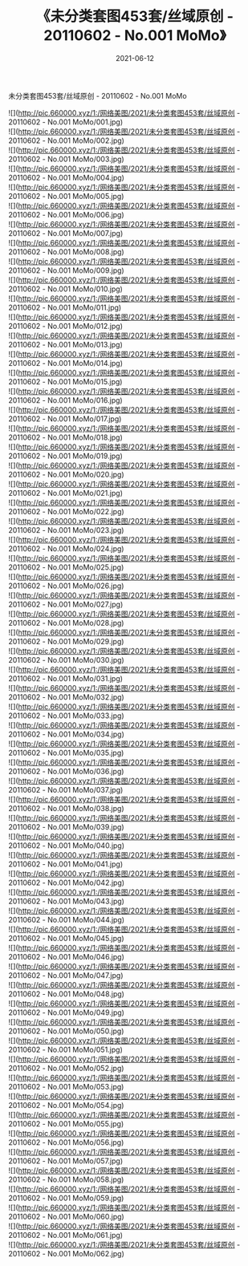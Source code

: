 ﻿---
layout: post
title:  《未分类套图453套/丝域原创 - 20110602 - No.001 MoMo》
date:   2021-06-12
img: http://pic.660000.xyz/1:/网络美图/2021/未分类套图453套/丝域原创 - 20110602 - No.001 MoMo/000.jpg
categories: [美女, 清纯, 唯美]
---

未分类套图453套/丝域原创 - 20110602 - No.001 MoMo

 ![](http://pic.660000.xyz/1:/网络美图/2021/未分类套图453套/丝域原创 - 20110602 - No.001 MoMo/001.jpg) <br>![](http://pic.660000.xyz/1:/网络美图/2021/未分类套图453套/丝域原创 - 20110602 - No.001 MoMo/002.jpg) <br>![](http://pic.660000.xyz/1:/网络美图/2021/未分类套图453套/丝域原创 - 20110602 - No.001 MoMo/003.jpg) <br>![](http://pic.660000.xyz/1:/网络美图/2021/未分类套图453套/丝域原创 - 20110602 - No.001 MoMo/004.jpg) <br>![](http://pic.660000.xyz/1:/网络美图/2021/未分类套图453套/丝域原创 - 20110602 - No.001 MoMo/005.jpg) <br>![](http://pic.660000.xyz/1:/网络美图/2021/未分类套图453套/丝域原创 - 20110602 - No.001 MoMo/006.jpg) <br>![](http://pic.660000.xyz/1:/网络美图/2021/未分类套图453套/丝域原创 - 20110602 - No.001 MoMo/007.jpg) <br>![](http://pic.660000.xyz/1:/网络美图/2021/未分类套图453套/丝域原创 - 20110602 - No.001 MoMo/008.jpg) <br>![](http://pic.660000.xyz/1:/网络美图/2021/未分类套图453套/丝域原创 - 20110602 - No.001 MoMo/009.jpg) <br>![](http://pic.660000.xyz/1:/网络美图/2021/未分类套图453套/丝域原创 - 20110602 - No.001 MoMo/010.jpg) <br>![](http://pic.660000.xyz/1:/网络美图/2021/未分类套图453套/丝域原创 - 20110602 - No.001 MoMo/011.jpg) <br>![](http://pic.660000.xyz/1:/网络美图/2021/未分类套图453套/丝域原创 - 20110602 - No.001 MoMo/012.jpg) <br>![](http://pic.660000.xyz/1:/网络美图/2021/未分类套图453套/丝域原创 - 20110602 - No.001 MoMo/013.jpg) <br>![](http://pic.660000.xyz/1:/网络美图/2021/未分类套图453套/丝域原创 - 20110602 - No.001 MoMo/014.jpg) <br>![](http://pic.660000.xyz/1:/网络美图/2021/未分类套图453套/丝域原创 - 20110602 - No.001 MoMo/015.jpg) <br>![](http://pic.660000.xyz/1:/网络美图/2021/未分类套图453套/丝域原创 - 20110602 - No.001 MoMo/016.jpg) <br>![](http://pic.660000.xyz/1:/网络美图/2021/未分类套图453套/丝域原创 - 20110602 - No.001 MoMo/017.jpg) <br>![](http://pic.660000.xyz/1:/网络美图/2021/未分类套图453套/丝域原创 - 20110602 - No.001 MoMo/018.jpg) <br>![](http://pic.660000.xyz/1:/网络美图/2021/未分类套图453套/丝域原创 - 20110602 - No.001 MoMo/019.jpg) <br>![](http://pic.660000.xyz/1:/网络美图/2021/未分类套图453套/丝域原创 - 20110602 - No.001 MoMo/020.jpg) <br>![](http://pic.660000.xyz/1:/网络美图/2021/未分类套图453套/丝域原创 - 20110602 - No.001 MoMo/021.jpg) <br>![](http://pic.660000.xyz/1:/网络美图/2021/未分类套图453套/丝域原创 - 20110602 - No.001 MoMo/022.jpg) <br>![](http://pic.660000.xyz/1:/网络美图/2021/未分类套图453套/丝域原创 - 20110602 - No.001 MoMo/023.jpg) <br>![](http://pic.660000.xyz/1:/网络美图/2021/未分类套图453套/丝域原创 - 20110602 - No.001 MoMo/024.jpg) <br>![](http://pic.660000.xyz/1:/网络美图/2021/未分类套图453套/丝域原创 - 20110602 - No.001 MoMo/025.jpg) <br>![](http://pic.660000.xyz/1:/网络美图/2021/未分类套图453套/丝域原创 - 20110602 - No.001 MoMo/026.jpg) <br>![](http://pic.660000.xyz/1:/网络美图/2021/未分类套图453套/丝域原创 - 20110602 - No.001 MoMo/027.jpg) <br>![](http://pic.660000.xyz/1:/网络美图/2021/未分类套图453套/丝域原创 - 20110602 - No.001 MoMo/028.jpg) <br>![](http://pic.660000.xyz/1:/网络美图/2021/未分类套图453套/丝域原创 - 20110602 - No.001 MoMo/029.jpg) <br>![](http://pic.660000.xyz/1:/网络美图/2021/未分类套图453套/丝域原创 - 20110602 - No.001 MoMo/030.jpg) <br>![](http://pic.660000.xyz/1:/网络美图/2021/未分类套图453套/丝域原创 - 20110602 - No.001 MoMo/031.jpg) <br>![](http://pic.660000.xyz/1:/网络美图/2021/未分类套图453套/丝域原创 - 20110602 - No.001 MoMo/032.jpg) <br>![](http://pic.660000.xyz/1:/网络美图/2021/未分类套图453套/丝域原创 - 20110602 - No.001 MoMo/033.jpg) <br>![](http://pic.660000.xyz/1:/网络美图/2021/未分类套图453套/丝域原创 - 20110602 - No.001 MoMo/034.jpg) <br>![](http://pic.660000.xyz/1:/网络美图/2021/未分类套图453套/丝域原创 - 20110602 - No.001 MoMo/035.jpg) <br>![](http://pic.660000.xyz/1:/网络美图/2021/未分类套图453套/丝域原创 - 20110602 - No.001 MoMo/036.jpg) <br>![](http://pic.660000.xyz/1:/网络美图/2021/未分类套图453套/丝域原创 - 20110602 - No.001 MoMo/037.jpg) <br>![](http://pic.660000.xyz/1:/网络美图/2021/未分类套图453套/丝域原创 - 20110602 - No.001 MoMo/038.jpg) <br>![](http://pic.660000.xyz/1:/网络美图/2021/未分类套图453套/丝域原创 - 20110602 - No.001 MoMo/039.jpg) <br>![](http://pic.660000.xyz/1:/网络美图/2021/未分类套图453套/丝域原创 - 20110602 - No.001 MoMo/040.jpg) <br>![](http://pic.660000.xyz/1:/网络美图/2021/未分类套图453套/丝域原创 - 20110602 - No.001 MoMo/041.jpg) <br>![](http://pic.660000.xyz/1:/网络美图/2021/未分类套图453套/丝域原创 - 20110602 - No.001 MoMo/042.jpg) <br>![](http://pic.660000.xyz/1:/网络美图/2021/未分类套图453套/丝域原创 - 20110602 - No.001 MoMo/043.jpg) <br>![](http://pic.660000.xyz/1:/网络美图/2021/未分类套图453套/丝域原创 - 20110602 - No.001 MoMo/044.jpg) <br>![](http://pic.660000.xyz/1:/网络美图/2021/未分类套图453套/丝域原创 - 20110602 - No.001 MoMo/045.jpg) <br>![](http://pic.660000.xyz/1:/网络美图/2021/未分类套图453套/丝域原创 - 20110602 - No.001 MoMo/046.jpg) <br>![](http://pic.660000.xyz/1:/网络美图/2021/未分类套图453套/丝域原创 - 20110602 - No.001 MoMo/047.jpg) <br>![](http://pic.660000.xyz/1:/网络美图/2021/未分类套图453套/丝域原创 - 20110602 - No.001 MoMo/048.jpg) <br>![](http://pic.660000.xyz/1:/网络美图/2021/未分类套图453套/丝域原创 - 20110602 - No.001 MoMo/049.jpg) <br>![](http://pic.660000.xyz/1:/网络美图/2021/未分类套图453套/丝域原创 - 20110602 - No.001 MoMo/050.jpg) <br>![](http://pic.660000.xyz/1:/网络美图/2021/未分类套图453套/丝域原创 - 20110602 - No.001 MoMo/051.jpg) <br>![](http://pic.660000.xyz/1:/网络美图/2021/未分类套图453套/丝域原创 - 20110602 - No.001 MoMo/052.jpg) <br>![](http://pic.660000.xyz/1:/网络美图/2021/未分类套图453套/丝域原创 - 20110602 - No.001 MoMo/053.jpg) <br>![](http://pic.660000.xyz/1:/网络美图/2021/未分类套图453套/丝域原创 - 20110602 - No.001 MoMo/054.jpg) <br>![](http://pic.660000.xyz/1:/网络美图/2021/未分类套图453套/丝域原创 - 20110602 - No.001 MoMo/055.jpg) <br>![](http://pic.660000.xyz/1:/网络美图/2021/未分类套图453套/丝域原创 - 20110602 - No.001 MoMo/056.jpg) <br>![](http://pic.660000.xyz/1:/网络美图/2021/未分类套图453套/丝域原创 - 20110602 - No.001 MoMo/057.jpg) <br>![](http://pic.660000.xyz/1:/网络美图/2021/未分类套图453套/丝域原创 - 20110602 - No.001 MoMo/058.jpg) <br>![](http://pic.660000.xyz/1:/网络美图/2021/未分类套图453套/丝域原创 - 20110602 - No.001 MoMo/059.jpg) <br>![](http://pic.660000.xyz/1:/网络美图/2021/未分类套图453套/丝域原创 - 20110602 - No.001 MoMo/060.jpg) <br>![](http://pic.660000.xyz/1:/网络美图/2021/未分类套图453套/丝域原创 - 20110602 - No.001 MoMo/061.jpg) <br>![](http://pic.660000.xyz/1:/网络美图/2021/未分类套图453套/丝域原创 - 20110602 - No.001 MoMo/062.jpg) <br>